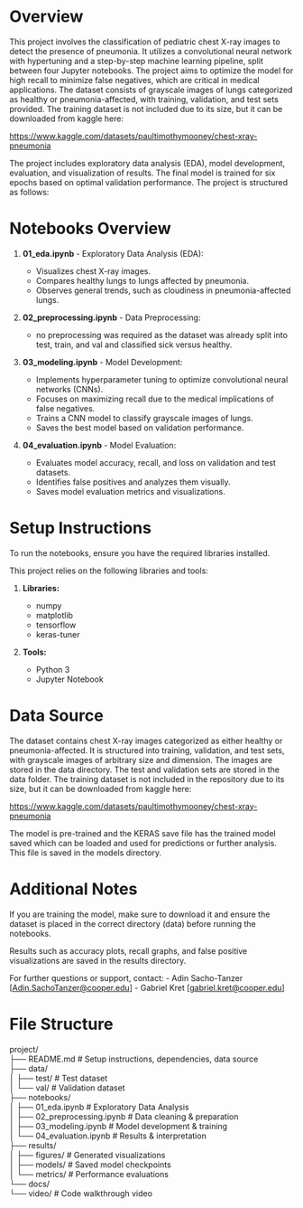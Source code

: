 # Overview
This project involves the classification of pediatric chest X-ray images to detect the presence of pneumonia. It utilizes a convolutional neural network with hypertuning and a step-by-step machine learning pipeline, split between four Jupyter notebooks. The project aims to optimize the model for high recall to minimize false negatives, which are critical in medical applications. The dataset consists of grayscale images of lungs categorized as healthy or pneumonia-affected, with training, validation, and test sets provided.  The training dataset is not included due to its size, but it can be downloaded from kaggle here:

https://www.kaggle.com/datasets/paultimothymooney/chest-xray-pneumonia

The project includes exploratory data analysis (EDA), model development, evaluation, and visualization of results. The final model is trained for six epochs based on optimal validation performance. The project is structured as follows:


# Notebooks Overview

1. **01_eda.ipynb** - Exploratory Data Analysis (EDA):
    - Visualizes chest X-ray images.
    - Compares healthy lungs to lungs affected by pneumonia.
    - Observes general trends, such as cloudiness in pneumonia-affected lungs.

2. **02_preprocessing.ipynb** - Data Preprocessing:
    - no preprocessing was required as the dataset was already split into test, train, and val and classified sick versus healthy.

3. **03_modeling.ipynb** - Model Development:
    - Implements hyperparameter tuning to optimize convolutional neural networks (CNNs).
    - Focuses on maximizing recall due to the medical implications of false negatives.
    - Trains a CNN model to classify grayscale images of lungs.
    - Saves the best model based on validation performance.

4. **04_evaluation.ipynb** - Model Evaluation:
    - Evaluates model accuracy, recall, and loss on validation and test datasets.
    - Identifies false positives and analyzes them visually.
    - Saves model evaluation metrics and visualizations.

# Setup Instructions



To run the notebooks, ensure you have the required libraries installed.


This project relies on the following libraries and tools:

1. **Libraries:** 
    - numpy
    - matplotlib
    - tensorflow
    - keras-tuner

2. **Tools:**
    - Python 3
    - Jupyter Notebook

# Data Source

The dataset contains chest X-ray images categorized as either healthy or pneumonia-affected. It is structured into training, validation, and test sets, with grayscale images of arbitrary size and dimension. The images are stored in the data directory. The test and validation sets are stored in the data folder. The training dataset is not included in the repository due to its size, but it can be downloaded from kaggle here:

https://www.kaggle.com/datasets/paultimothymooney/chest-xray-pneumonia

The model is pre-trained and the KERAS save file has the trained model saved which can be loaded and used for predictions or further analysis. This file is saved in the models directory.

# Additional Notes

If you are training the model, make sure to download it and ensure the dataset is placed in the correct directory (data) before running the notebooks.

Results such as accuracy plots, recall graphs, and false positive visualizations are saved in the results directory.

For further questions or support, contact:
    - Adin Sacho-Tanzer [Adin.SachoTanzer@cooper.edu]
    - Gabriel Kret [gabriel.kret@cooper.edu]

# File Structure

project/  
├── README.md # Setup instructions, dependencies, data source  
├── data/  
│ ├── test/ # Test dataset  
│ └── val/ # Validation dataset  
├── notebooks/  
│ ├── 01_eda.ipynb # Exploratory Data Analysis  
│ ├── 02_preprocessing.ipynb # Data cleaning & preparation  
│ ├── 03_modeling.ipynb # Model development & training  
│ └── 04_evaluation.ipynb # Results & interpretation  
├── results/   
│ ├── figures/ # Generated visualizations  
│ ├── models/ # Saved model checkpoints  
│ └── metrics/ # Performance evaluations  
└── docs/  
  └── video/ # Code walkthrough video  
